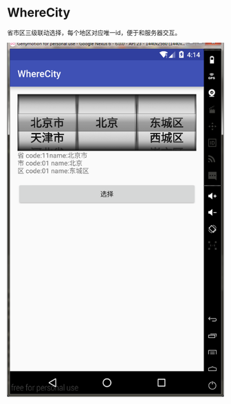 # WhereCity
省市区三级联动选择，每个地区对应唯一id，便于和服务器交互。

![](https://github.com/jilibing/WhereCity/raw/master/capture.png)
